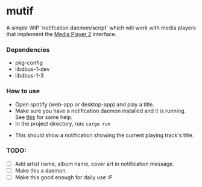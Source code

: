 # mutif
A simple WIP 'notifcation daemon/script' which will work with media players that implement the [Media Player 2](https://specifications.freedesktop.org/mpris-spec/latest/Player_Interface.html) interface.

### Dependencies
- pkg-config
- libdbus-1-dev
- libdbus-1-3

### How to use
- Open spotify (web-app or desktop-app) and play a title.
- Make sure you have a notification daemon installed and it is running. See [this](https://wiki.archlinux.org/index.php/Desktop_notifications) for some help.
- In the project directory, run:
```cargo run```
* This should show a notification showing the current playing track's title. 

### TODO:
- [ ] Add artist name, album name, cover art in notification message.
- [ ] Make this a daemon.
- [ ] Make this good enough for daily use :P
